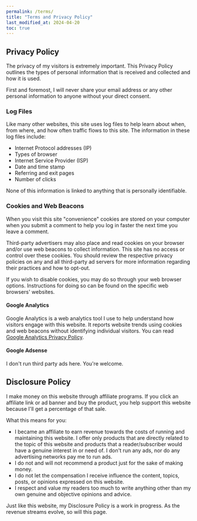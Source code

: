 ```yaml
---
permalink: /terms/
title: "Terms and Privacy Policy"
last_modified_at: 2024-04-20
toc: true
---
```


## Privacy Policy

The privacy of my visitors is extremely important. This Privacy Policy outlines the types of personal information that is received and collected and how it is used.

First and foremost, I will never share your email address or any other personal information to anyone without your direct consent.

### Log Files

Like many other websites, this site uses log files to help learn about when, from where, and how often traffic flows to this site. The information in these log files include:

* Internet Protocol addresses (IP)
* Types of browser
* Internet Service Provider (ISP)
* Date and time stamp
* Referring and exit pages
* Number of clicks

None of this information is linked to anything that is personally identifiable.

### Cookies and Web Beacons

When you visit this site "convenience" cookies are stored on your computer when you submit a comment to help you log in faster the next time you leave a comment.

Third-party advertisers may also place and read cookies on your browser and/or use web beacons to collect information. This site has no access or control over these cookies. You should review the respective privacy policies on any and all third-party ad servers for more information regarding their practices and how to opt-out.

If you wish to disable cookies, you may do so through your web browser options. Instructions for doing so can be found on the specific web browsers' websites.

#### Google Analytics

Google Analytics is a web analytics tool I use to help understand how visitors engage with this website. It reports website trends using cookies and web beacons without identifying individual visitors. You can read [Google Analytics Privacy Policy](http://www.google.com/analytics/learn/privacy.html).

#### Google Adsense

I don't run third party ads here. You're welcome.

## Disclosure Policy

I make money on this website through affiliate programs. If you click an affiliate link or ad banner and buy the product, you help support this website because I'll get a percentage of that sale.

What this means for you:

* I became an affiliate to earn revenue towards the costs of running and maintaining this website. I offer only products that are directly related to the topic of this website and products that a reader/subscriber would have a genuine interest in or need of. I don't run any ads, nor do any advertising networks pay me to run ads. 
* I do not and will not recommend a product just for the sake of making money.
* I do not let the compensation I receive influence the content, topics, posts, or opinions expressed on this website.
* I respect and value my readers too much to write anything other than my own genuine and objective opinions and advice.

Just like this website, my Disclosure Policy is a work in progress. As the revenue streams evolve, so will this page.